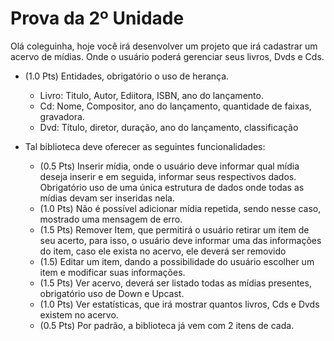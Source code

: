 # Prova da 2º Unidade

Olá coleguinha, hoje você irá desenvolver um projeto que irá cadastrar um acervo de mídias. Onde o usuário
poderá gerenciar seus livros, Dvds e Cds.

* (1.0 Pts) Entidades, obrigatório o uso de herança.
	* Livro: Titulo, Autor, Ediitora, ISBN, ano do lançamento.
	* Cd: Nome, Compositor, ano do lançamento, quantidade de faixas, gravadora.
	* Dvd: Título, diretor, duração, ano do lançamento, classificação

* Tal biblioteca deve oferecer as seguintes funcionalidades:
	* (0.5 Pts) Inserir mídia, onde o usuário deve informar qual mídia deseja inserir e em seguida, informar seus respectivos dados. Obrigatório uso de uma única estrutura de dados onde todas as mídias devam ser inseridas nela.
	* (1.0 Pts) Não é possível adicionar mídia repetida, sendo nesse caso, mostrado uma mensagem de
erro.
	* (1.5 Pts) Remover Item, que permitirá o usuário retirar um item de seu acerto, para isso, o usuário
deve informar uma das informações do item, caso ele exista no acervo, ele deverá ser removido
	* (1.5) Editar um item, dando a possibilidade do usuário escolher um item e modificar suas
informações.
	* (1.5 Pts) Ver acervo, deverá ser listado todas as mídias presentes, obrigatório uso de Down e Upcast.
	* (1.0 Pts) Ver estatísticas, que irá mostrar quantos livros, Cds e Dvds existem no acervo.
	* (0.5 Pts) Por padrão, a biblioteca já vem com 2 itens de cada.
